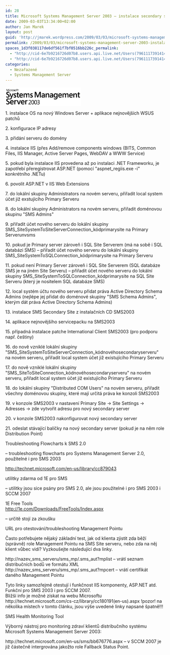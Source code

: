 ```yaml
---
id: 28
title: Microsoft Systems Management Server 2003 – instalace secondary site + tipy navíc
date: 2009-03-03T13:34:00+02:00
author: Jan Marek
layout: post
guid: 'http://jmarek.wordpress.com/2009/03/03/microsoft-systems-management-server-2003-%e2%80%93-instalace-secondary-site-tipy-navic'
permalink: /2009/03/03/microsoft-systems-management-server-2003-instalace-secondary-site-tipy-navic/
spaces_1d3f038117de6df561f7bf0516bb226c_permalink:
  - "http://cid-6e7b9216726d07b8.users.api.live.net/Users(7961117391414167480)/Blogs('6E7B9216726D07B8!242')/Entries('6E7B9216726D07B8!338')?authkey=EpZNAU0huAk%24"
  - "http://cid-6e7b9216726d07b8.users.api.live.net/Users(7961117391414167480)/Blogs('6E7B9216726D07B8!242')/Entries('6E7B9216726D07B8!338')?authkey=EpZNAU0huAk%24"
categories:
  - Nezařazené
  - Systems Management Server
---
```

<div id="msgcns!6E7B9216726D07B8!338" class="bvMsg">
  <pre><a href="/wp-content/uploads/2010/10/sms20035b45d.png" rel="WLPP"><img style="border-bottom:0;border-left:0;display:inline;border-top:0;border-right:0;margin:0 15px 0 0;" title="sms2003" border="0" alt="sms2003" align="left" src="/wp-content/uploads/2010/10/sms20035b45d.png?w=300" width="240" height="59" /></a></pre>
  
  <p>
    1. instalace OS na nový Windows Server + aplikace nejnovějších WSUS patchů
  </p>
  
  <p>
    2. konfigurace IP adresy
  </p>
  
  <p>
    3. přidání serveru do domény
  </p>
  
  <p>
    4. instalace IIS (přes Add/remove components windows (BITS, Common Files, IIS Manager, Active Server Pages, WebDAV a WWW Service)
  </p>
  
  <p>
    5. pokud byla instalace IIS provedena až po instalaci .NET Frameworku, je zapotřebí přeregistrovat ASP.NET (pomocí "aspnet_regiis.exe -i" konkrétního .NETu)
  </p>
  
  <p>
    6. povolit ASP.NET v IIS Web Extensions
  </p>
  
  <p>
    7. do lokální skupiny Administrators na novém serveru, přiřadit local system účet již exstujícího Primary Serveru
  </p>
  
  <p>
    8. do lokální skupiny Administrators na novém serveru, přiřadit doménovou skupinu "SMS Admins"
  </p>
  
  <p>
    9. přiřadit účet nového serveru do lokální skupiny SMS_SiteSystemToSiteServerConnection_kódprimarysite na Primary Serverunvsms
  </p>
  
  <p>
    10. pokud je Primary server zároveň i SQL Site Serverem (má na sobě i SQL databázi SMS) &#8211; přiřadit účet nového serveru do lokální skupiny SMS_SiteSystemToSQLConnection_kódprimarysite na Primary Serveru
  </p>
  
  <p>
    11. pokud není Primary Server zároveň i SQL Site Serverem (SQL databáze SMS je na jiném Site Serveru) &#8211; přiřadit účet nového serveru do lokální skupiny SMS_SiteSystemToSQLConnection_kódprimarysite na SQL Site Serveru (který je nositelem SQL databáze SMS)
  </p>
  
  <p>
    12. local systém účtu nového serveru přidat práva Active Directory Schema Admins (nejlépe jej přidat do doménové skupiny "SMS Schema Admins", kterým dát práva Active Directory Schema Admins)
  </p>
  
  <p>
    13. instalace SMS Secondary Site z instalačních CD SMS2003
  </p>
  
  <p>
    14. aplikace nejnovějšího servicepacku na SMS2003
  </p>
  
  <p>
    15. případná instalace patche International Client SMS2003 (pro podporu např. češtiny)
  </p>
  
  <p>
    16. do nově vzniklé lokální skupiny "SMS_SiteSystemToSiteServerConnection_kódnovéhosecondaryserveru" na novém serveru, přiřadit local system účet již existujícího Primary Serveru
  </p>
  
  <p>
    17. do nově vzniklé lokální skupiny "SMS_SiteToSiteConnection_kódnovéhosecondaryserveru" na novém serveru, přiřadit local system účet již existujícího Primary Serveru
  </p>
  
  <p>
    18. do lokální skupiny "Distributed COM Users" na novém serveru, přiřadit všechny doménovou skupiny, které mají určitá práva ke konzoli SMS2003
  </p>
  
  <p>
    19. v konzole SMS2003 v nastavení Primary Site -> Site Settings -> Adresses -> zde vytvořit adresu pro nový secondary server
  </p>
  
  <p>
    20. v konzole SMS2003 nakonfigurovat nový secondary server
  </p>
  
  <p>
    21. odeslat stávající balíčky na nový secondary server (pokud je na něm role Distribution Point)
  </p>
  
  <p>
    Troubleshooting Flowcharts k SMS 2.0
  </p>
  
  <p>
    &#8211; troubleshooting flowcharts pro Systems Management Server 2.0, použitelné i pro SMS 2003
  </p>
  
  <p>
    <a href="http://technet.microsoft.com/en-us/library/cc879043">http://technet.microsoft.com/en-us/library/cc879043</a>
  </p>
  
  <p>
    utilitky zdarma od 1E pro SMS
  </p>
  
  <p>
    &#8211; utilitky jsou sice psány pro SMS 2.0, ale jsou použitelné i pro SMS 2003 i SCCM 2007
  </p>
  
  <p>
    1E Free Tools<br /> <a href="http://1e.com/Downloads/FreeTools/Index.aspx">http://1e.com/Downloads/FreeTools/Index.aspx<br /> </a>
  </p>
  
  <p>
    &#8211; určitě stojí za zkoušku
  </p>
  
  <p>
    URL pro otestování/troubleshooting Management Pointu
  </p>
  
  <p>
    Často potřebujete nějaký základní test, jak od klienta zjistit zda běží (správně) role Management Pointu na SMS Site serveru, nebo zda na něj klient vůbec vidí? Vyzkoušejte následující dva linky.
  </p>
  
  <p>
    http://nazev_sms_serveru/sms_mp/.sms_aut?mplist &#8211; vrátí seznam distribučních bodů ve formátu XML<br /> http://nazev_sms_serveru/sms_mp/.sms_aut?mpcert &#8211; vrátí certifikát daného Management Pointu
  </p>
  
  <p>
    Tyto linky samozřejmě otestují i funkčnost IIS komponenty, ASP.NET atd.<br /> Funkční pro SMS 2003 i pro SCCM 2007.<br /> Bližší info je možné získat na webu Microsoftu http://technet.microsoft.com/cs-cz/library/cc180191(en-us).aspx !pozor! na několika místech v tomto článku, jsou výše uvedené linky napsané špatně!!!
  </p>
  
  <p>
    SMS Health Monitoring Tool
  </p>
  
  <p>
    Výborný nástroj pro monitoring zdraví klientů distribučního systému Microsoft Systems Management Server 2003:
  </p>
  
  <p>
    http://technet.microsoft.com/en-us/sms/bb676776.aspx &#8211; v SCCM 2007 je již částečně intergrována jakožto role Fallback Status Point.
  </p>
</div>
